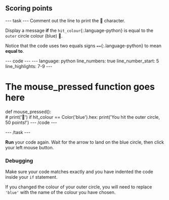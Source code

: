 <h2 class="c-project-heading--task">Scoring points</h2>

--- task ---
Comment out the line to print the 🎯 character.

Display a message **if** the `hit_colour`{:.language-python} is equal to the `outer` circle colour (blue) 🎯. 

Notice that the code uses two equals signs `==`{:.language-python} to mean **equal to**.

<div class="c-project-code">
--- code ---
---
language: python
line_numbers: true
line_number_start: 5
line_highlights: 7-9
---
  
# The mouse_pressed function goes here
def mouse_pressed():    
    # print('🎯')
    if hit_colour == Color('blue').hex:
        print('You hit the outer circle, 50 points!')
--- /code ---
</div>

--- /task ---

**Run** your code again. Wait for the arrow to land on the blue circle, then click your left mouse button.

<div class="c-project-callout c-project-callout--debug">

### Debugging

Make sure your code matches exactly and you have indented the code inside your `if` statement. 

If you changed the colour of your outer circle, you will need to replace `'blue'` with the name of the colour you have chosen.

</div>